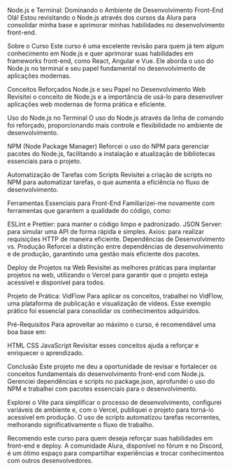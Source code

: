 Node.js e Terminal: Dominando o Ambiente de Desenvolvimento Front-End
Olá! Estou revisitando o Node.js através dos cursos da Alura para consolidar minha base e aprimorar minhas habilidades no desenvolvimento front-end.

Sobre o Curso
Este curso é uma excelente revisão para quem já tem algum conhecimento em Node.js e quer aprimorar suas habilidades em frameworks front-end, como React, Angular e Vue. Ele aborda o uso do Node.js no terminal e seu papel fundamental no desenvolvimento de aplicações modernas.

Conceitos Reforçados
Node.js e seu Papel no Desenvolvimento Web
Revisitei o conceito de Node.js e a importância de usá-lo para desenvolver aplicações web modernas de forma prática e eficiente.

Uso do Node.js no Terminal
O uso do Node.js através da linha de comando foi reforçado, proporcionando mais controle e flexibilidade no ambiente de desenvolvimento.

NPM (Node Package Manager)
Reforcei o uso do NPM para gerenciar pacotes do Node.js, facilitando a instalação e atualização de bibliotecas essenciais para o projeto.

Automatização de Tarefas com Scripts
Revisitei a criação de scripts no NPM para automatizar tarefas, o que aumenta a eficiência no fluxo de desenvolvimento.

Ferramentas Essenciais para Front-End
Familiarizei-me novamente com ferramentas que garantem a qualidade do código, como:

ESLint e Prettier: para manter o código limpo e padronizado.
JSON Server: para simular uma API de forma rápida e simples.
Axios: para realizar requisições HTTP de maneira eficiente.
Dependências de Desenvolvimento vs. Produção
Reforcei a distinção entre dependências de desenvolvimento e de produção, garantindo uma gestão mais eficiente dos pacotes.

Deploy de Projetos na Web
Revisitei as melhores práticas para implantar projetos na web, utilizando o Vercel para garantir que o projeto esteja acessível e disponível para todos.

Projeto de Prática: VidFlow
Para aplicar os conceitos, trabalhei no VidFlow, uma plataforma de publicação e visualização de vídeos. Esse exemplo prático foi essencial para consolidar os conhecimentos adquiridos.

Pré-Requisitos
Para aproveitar ao máximo o curso, é recomendável uma boa base em:

HTML
CSS
JavaScript
Revisitar esses conceitos ajuda a reforçar e enriquecer o aprendizado.

Conclusão
Este projeto me deu a oportunidade de revisar e fortalecer os conceitos fundamentais do desenvolvimento front-end com Node.js. Gerenciei dependências e scripts no package.json, aprofundei o uso do NPM e trabalhei com pacotes essenciais para o desenvolvimento.

Explorei o Vite para simplificar o processo de desenvolvimento, configurei variáveis de ambiente e, com o Vercel, publiquei o projeto para torná-lo acessível em produção. O uso de scripts automatizou tarefas recorrentes, melhorando significativamente o fluxo de trabalho.

Recomendo este curso para quem deseja reforçar suas habilidades em front-end e deploy. A comunidade Alura, disponível no fórum e no Discord, é um ótimo espaço para compartilhar experiências e trocar conhecimentos com outros desenvolvedores.
